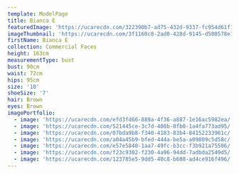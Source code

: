 ```yaml
---
template: ModelPage
title: Bianca E
featuredImage: 'https://ucarecdn.com/322390b7-ad75-432d-9337-fc954d61f1bd/'
imageThumbnail: 'https://ucarecdn.com/3f1160c8-2ad0-428d-9145-d580578e17bf/'
firstName: Bianca E
collection: Commercial Faces
height: 163cm
measurementType: bust
bust: 90cm
waist: 72cm
hips: 95cm
size: '10'
shoeSize: '7'
hair: Brown
eyes: Brown
imagePortfolio:
  - image: 'https://ucarecdn.com/efd3fd66-889a-4f36-a887-1e16ac5982ea/'
  - image: 'https://ucarecdn.com/521445ce-3c7d-408b-8fb0-1a4fa773ad95/'
  - image: 'https://ucarecdn.com/07bda9b8-f340-4183-83b4-84152233961c/'
  - image: 'https://ucarecdn.com/a04a45b9-bfed-444a-be5a-a09809c5d58c/'
  - image: 'https://ucarecdn.com/e57e5840-1aa7-49fc-b3cc-f3b921a75506/'
  - image: 'https://ucarecdn.com/f23c9302-f230-4a96-94dd-7adbda2549d5/'
  - image: 'https://ucarecdn.com/123785e5-9dd5-40c8-b688-ad4ce916f496/'
---
```



